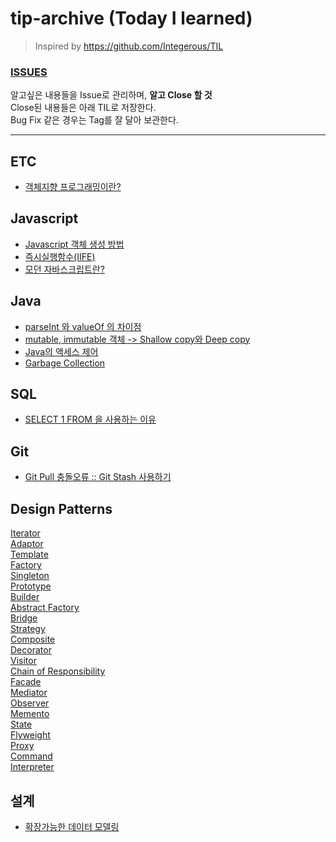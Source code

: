 # tip-archive (Today I learned)
> Inspired by https://github.com/Integerous/TIL  

### [ISSUES](https://github.com/yeoseon/tip-archive/issues)  

알고싶은 내용들을 Issue로 관리하며, **알고 Close 할 것**   
Close된 내용들은 아래 TIL로 저장한다.  
Bug Fix 같은 경우는 Tag를 잘 달아 보관한다.  

---

## ETC

* [객체지향 프로그래밍이란?](https://github.com/yeoseon/tip-archive/issues/39)  

## Javascript  

* [Javascript 객체 생성 방법](https://github.com/yeoseon/tip-archive/issues/47)  
* [즉시실행함수(IIFE)](https://github.com/yeoseon/tip-archive/issues/43)  
* [모던 자바스크립트란?](https://github.com/yeoseon/tip-archive/issues/40)  


## Java  

* [parseInt 와 valueOf 의 차이점](https://github.com/yeoseon/tip-archive/issues/26)  
* [mutable, immutable 객체 -> Shallow copy와 Deep copy](https://github.com/yeoseon/tip-archive/issues/17)  
* [Java의 액세스 제어](https://github.com/yeoseon/tip-archive/issues/49)  
* [Garbage Collection](https://github.com/yeoseon/tip-archive/issues/58)  


## SQL  

* [SELECT 1 FROM 을 사용하는 이유](https://github.com/yeoseon/tip-archive/issues/8)

## Git  

* [Git Pull 충돌오류 :: Git Stash 사용하기](https://github.com/yeoseon/tip-archive/issues/16)  

## Design Patterns  

[Iterator](https://github.com/yeoseon/design-patterns/tree/master/Iterator)  
[Adaptor](https://github.com/yeoseon/design-patterns/tree/master/Adaptor)  
[Template](https://github.com/yeoseon/design-patterns/tree/master/Template)  
[Factory](https://github.com/yeoseon/design-patterns/tree/master/Factory)  
[Singleton](https://github.com/yeoseon/design-patterns/tree/master/Singleton)  
[Prototype](https://github.com/yeoseon/design-patterns/tree/master/Prototype)  
[Builder](https://github.com/yeoseon/design-patterns/tree/master/Builder)  
[Abstract Factory](https://github.com/yeoseon/design-patterns/tree/master/Abstract%20Factory)  
[Bridge](https://github.com/yeoseon/design-patterns/tree/master/Bridge)  
[Strategy](https://github.com/yeoseon/design-patterns/tree/master/Strategy)  
[Composite](https://github.com/yeoseon/design-patterns/tree/master/Composite)  
[Decorator](https://github.com/yeoseon/design-patterns/tree/master/Decorator)  
[Visitor](https://github.com/yeoseon/design-patterns/tree/master/Visitor)  
[Chain of Responsibility](https://github.com/yeoseon/design-patterns/tree/master/Chain%20of%20Responsibility)  
[Facade](https://github.com/yeoseon/design-patterns/tree/master/Facade)  
[Mediator](https://github.com/yeoseon/design-patterns/tree/master/Mediator)  
[Observer](https://github.com/yeoseon/design-patterns/tree/master/Observer)  
[Memento](https://github.com/yeoseon/design-patterns/tree/master/Memento)  
[State](https://github.com/yeoseon/design-patterns/tree/master/State)  
[Flyweight](https://github.com/yeoseon/design-patterns/tree/master/Flyweight)  
[Proxy](https://github.com/yeoseon/design-patterns/tree/master/Proxy)  
[Command](https://github.com/yeoseon/design-patterns/tree/master/Command)  
[Interpreter](https://github.com/yeoseon/design-patterns/tree/master/Interpreter)  

## 설계

* [확장가능한 데이터 모델링](https://github.com/yeoseon/tip-archive/issues/55)  
